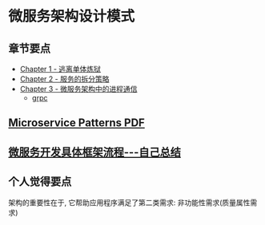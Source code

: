 # 微服务架构设计模式

## 章节要点
- [Chapter 1 - 逃离单体炼狱](doc/chapter1/README.md)
- [Chapter 2 - 服务的拆分策略](doc/chapter2/README.md)
- [Chapter 3 - 微服务架构中的进程通信](doc/chapter3/README.md)
    - [grpc](code/chapter3/grpcExample/README.md)

## [Microservice Patterns PDF](Microservice-Patterns.pdf)

## [微服务开发具体框架流程---自己总结](server-development.md)

## 个人觉得要点

架构的重要性在于, 它帮助应用程序满足了第二类需求: 非功能性需求(质量属性需求)
